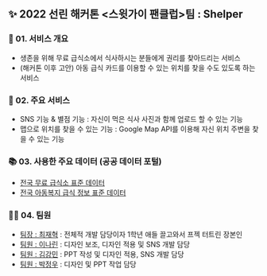 ## ✨ 2022 선린 해커톤 <스윗가이 팬클럽>팀 : Shelper 

### 📢 01. 서비스 개요
- 생존을 위해 무료 급식소에서 식사하시는 분들에게 권리를 찾아드리는 서비스
- (해커톤 이후 고안) 아동 급식 카드를 이용할 수 있는 위치를 찾을 수도 있도록 하는 서비스

### 🎈 02. 주요 서비스
- SNS 기능 & 별점 기능 : 자신이 먹은 식사 사진과 함께 업로드 할 수 있는 기능 
- 맵으로 위치를 찾을 수 있는 기능 : Google Map API를 이용해 자신 위치 주변을 찾을 수 있는 기능

### 📚 03. 사용한 주요 데이터 (공공 데이터 포털)
- [전국 무료 급식소 표준 데이터](https://www.data.go.kr/data/15013107/standard.do)
- [전국 아동복지 급식 정보 표준 데이터](https://www.data.go.kr/data/15034530/standard.do)

### 🙇‍♂️ 04. 팀원
- [팀장 : 최재혁](https://github.com/jaehyeok3017) : 전체적 개발 담당이자 1학년 애들 끌고와서 프젝 터트린 장본인
- [팀원 : 이나린](https://github.com/nrrr913) : 디자인 보조, 디자인 적용 및 SNS 개발 담당
- [팀원 : 김강민](https://github.com/kangmin913) : PPT 작성 및 디자인 적용, SNS 개발 담당
- [팀원 : 박정우](https://www.instagram.com/wjddn71/) : 디자인 및 PPT 작업 담당
